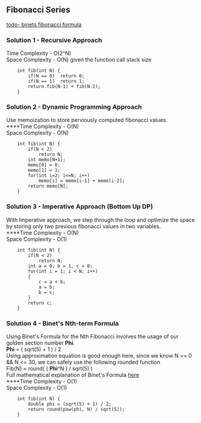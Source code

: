 
## Fibonacci Series
[todo- binets fibonacci formula](https://r-knott.surrey.ac.uk/Fibonacci/fibFormula.html)
### Solution 1 - Recursive Approach

Time Complexity - O(2^N)  
Space Complexity - O(N) given the function call stack size

```
    int fib(int N) {
        if(N == 0)  return 0;
        if(N == 1)  return 1;
        return fib(N-1) + fib(N-2);
    }
```

### Solution 2 - Dynamic Programming Approach

Use memoization to store perviously computed fibonacci values.  
****Time Complexity - O(N)  
Space Complexity - O(N)

```
    int fib(int N) {
        if(N < 2)
            return N;
        int memo[N+1];
        memo[0] = 0;
        memo[1] = 1;
        for(int i=2; i<=N; i++)
            memo[i] = memo[i-1] + memo[i-2];
        return memo[N];
    }
```

### Solution 3 - Imperative Approach (Bottom Up DP)

With Imperative approach, we step through the loop and optimize the space by storing only two previous fibonacci values in two variables.  
****Time Complexity - O(N)  
Space Complexity - O(1)

```
    int fib(int N) {
        if(N < 2) 
            return N;
    	int a = 0, b = 1, c = 0;
        for(int i = 1; i < N; i++)
        {
            c = a + b;
            a = b;
            b = c;
        }
        return c;
    }
```

### Solution 4 - Binet's Nth-term Formula

Using Binet's Formula for the Nth Fibonacci involves the usage of our golden section number **Phi**.  
**Phi** = ( sqrt(5) + 1 ) / 2  
Using approximation equation is good enough here, since we know N >= 0 && N <= 30, we can safely use the following rounded function  
Fib(N) = round( ( **Phi**^N ) / sqrt(5) )  
Full mathematical explanation of Binet's Formula [here](http://www.maths.surrey.ac.uk/hosted-sites/R.Knott/Fibonacci/fibFormula.html)  
****Time Complexity - O(1)  
Space Complexity - O(1)

```
    int fib(int N) {
        double phi = (sqrt(5) + 1) / 2;     
        return round(pow(phi, N) / sqrt(5));
    }
```

